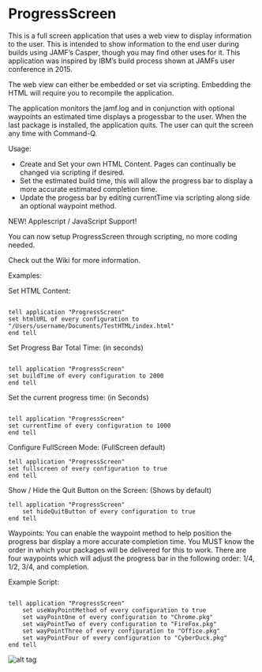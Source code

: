 # ProgressScreen

This is a full screen application that uses a web view to display information to the user. This is intended to show information to the end user during builds using JAMF’s Casper, though you may find other uses for it. This application was inspired by IBM’s build process shown at JAMFs user conference in 2015.

The web view can either be embedded or set via scripting.  Embedding the HTML will require you to recompile the application. 

The application monitors the jamf.log and in conjunction with optional waypoints an estimated time displays a progessbar to the user. When the last package is installed, the application quits.  The user can quit the screen any time with Command-Q.


Usage:

- Create and Set your own HTML Content. Pages can continually be changed via scripting if desired.
- Set the estimated build time, this will allow the progress bar to display a more accurate estimated completion time.
- Update the progess bar by editing currentTime via scripting along side an optional waypoint method.

NEW!
Applescript / JavaScript Support!

You can now setup ProgressScreen through scripting, no more coding needed.  

Check out the Wiki for more information. 

Examples:

Set HTML Content:
```

tell application "ProgressScreen"
set htmlURL of every configuration to "/Users/username/Documents/TestHTML/index.html"
end tell
```
Set Progress Bar Total Time: (in seconds)
```

tell application "ProgressScreen"
set buildTime of every configuration to 2000
end tell 
```

Set the current progress time: (in Seconds)
```

tell application "ProgressScreen"
set currentTime of every configuration to 1000
end tell 
```

Configure FullScreen Mode:  (FullScreen default)
```
tell application "ProgressScreen"
set fullscreen of every configuration to true
end tell
```
Show / Hide the Quit Button on the Screen:  (Shows by default) 
```
tell application "ProgressScreen"
	set hideQuitButton of every configuration to true
end tell
```

Waypoints:
You can enable the waypoint method to help position the progress bar display a more accurate completion time. You MUST know the order in which your packages will be delivered for this to work. There are four waypoints which will adjust the progress bar in the following order: 1/4, 1/2, 3/4, and completion. 

Example Script:
```

tell application "ProgressScreen"
	set useWayPointMethod of every configuration to true
	set wayPointOne of every configuration to "Chrome.pkg"
	set wayPointTwo of every configuration to "FireFox.pkg"
	set wayPointThree of every configuration to "Office.pkg"
	set wayPointFour of every configuration to "CyberDuck.pkg"
end tell
```





![alt tag](https://github.com/jason-tratta/ProgressScreen/blob/master/ProgressScreen/ScreenShot.png)
